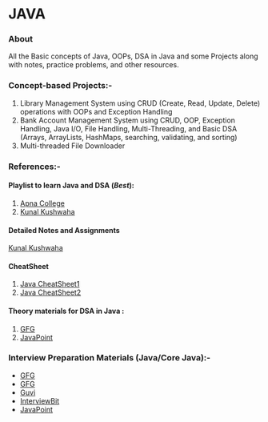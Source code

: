 # JAVA

### About
All the Basic concepts of Java, OOPs, DSA in Java and some Projects along with notes, practice problems, and other resources.

### Concept-based Projects:-
1. Library Management System using CRUD (Create, Read, Update, Delete) operations with OOPs and Exception Handling
2. Bank Account Management System using CRUD, OOP, Exception Handling, Java I/O, File Handling, Multi-Threading, and Basic DSA (Arrays, ArrayLists, HashMaps, searching, validating, and sorting)
3. Multi-threaded File Downloader

### References:-

#### Playlist to learn Java and DSA (*Best*):
1. [Apna College](https://www.youtube.com/playlist?list=PLfqMhTWNBTe3LtFWcvwpqTkUSlB32kJop)
2. [Kunal Kushwaha](https://www.youtube.com/playlist?list=PL9gnSGHSqcnr_DxHsP7AW9ftq0AtAyYqJ)

#### Detailed Notes and Assignments 
[Kunal Kushwaha](https://github.com/kunal-kushwaha/DSA-Bootcamp-Java)

#### CheatSheet
1. [Java CheatSheet1](https://github.com/yungnickyoung/Java-Cheatsheet)
2. [Java CheatSheet2](https://github.com/LeCoupa/awesome-cheatsheets/blob/master/languages/java.md)

#### Theory materials for DSA in Java : 
1. [GFG](https://www.geeksforgeeks.org/data-structures/)
2. [JavaPoint](https://www.javatpoint.com/data-structures-in-java)

### Interview Preparation Materials (Java/Core Java):-
- [GFG](https://www.geeksforgeeks.org/java-interview-questions/)
- [GFG](https://www.geeksforgeeks.org/core-java-interview-questions-for-freshers/)
- [Guvi](https://www.guvi.in/blog/40-java-interview-questions-for-freshers/)
- [InterviewBit](https://www.interviewbit.com/java-interview-questions/)
- [JavaPoint](https://www.javatpoint.com/corejava-interview-questions)
